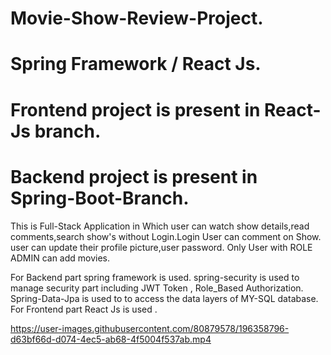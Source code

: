 # Movie-Show-Review-Project.
# Spring Framework / React Js.
# Frontend project is present in React-Js branch.
# Backend project is present in Spring-Boot-Branch.

This is Full-Stack Application in Which user can watch show details,read comments,search show's without Login.Login User can comment on Show.
user can update their profile picture,user password. Only User with ROLE ADMIN can add movies. 

For Backend part spring framework is used. spring-security is used to manage security part including JWT Token , Role_Based Authorization.
Spring-Data-Jpa is used to to access the data layers of MY-SQL database.
For Frontend part React Js is used .

https://user-images.githubusercontent.com/80879578/196358796-d63bf66d-d074-4ec5-ab68-4f5004f537ab.mp4




